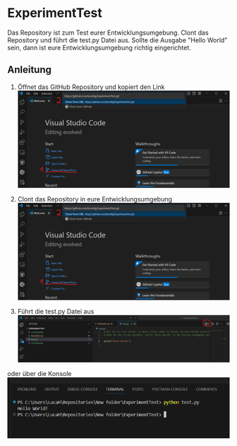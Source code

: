 # ExperimentTest

Das Repository ist zum Test eurer Entwicklungsumgebung.
Clont das Repository und führt die test.py Datei aus.
Sollte die Ausgabe "Hello World" sein, dann ist eure Entwicklungsumgebung richtig eingerichtet.


## Anleitung

1. Öffnet das GitHub Repository und kopiert den Link
![Image](img/VSCode.png)


2. Clont das Repository in eure Entwicklungsumgebung
![Image](img/VSCode.png)

3. Führt die test.py Datei aus
![Image](img/play.png)

oder über die Konsole
![Image](img/Console.png)
